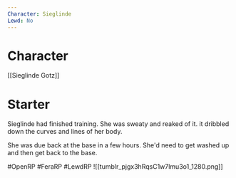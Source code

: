 ```yaml
---
Character: Sieglinde
Lewd: No
---
```

# Character
[[Sieglinde Gotz]]

# Starter
Sieglinde had finished training. She was sweaty and reaked of it. it dribbled down the curves and lines of her body.

She was due back at the base in a few hours. She'd need to get washed up and then get back to the base.

#OpenRP #FeraRP #LewdRP
![[tumblr_pjgx3hRqsC1w7lmu3o1_1280.png]]